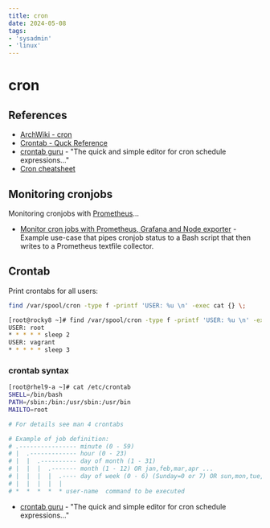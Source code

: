 ```yaml
---
title: cron
date: 2024-05-08
tags:
- 'sysadmin'
- 'linux'
---
```


# cron

## References

* [ArchWiki - cron](https://wiki.archlinux.org/title/cron)
* [Crontab - Quck Reference](https://www.adminschoice.com/crontab-quick-reference)
* [crontab guru](https://crontab.guru/) - "The quick and simple editor for cron schedule expressions..."
* [Cron cheatsheet](https://devhints.io/cron)

## Monitoring cronjobs

Monitoring cronjobs with [Prometheus](202405081011-prometheus.md)...

* [Monitor cron jobs with Prometheus, Grafana and Node exporter](https://janikvonrotz.ch/2020/09/07/monitor-cron-jobs-with-prometheus-grafana-and-node-exporter/) - Example use-case that pipes cronjob status to a Bash script that then writes to a Prometheus textfile collector.

## Crontab

Print crontabs for all users:

```bash
find /var/spool/cron -type f -printf 'USER: %u \n' -exec cat {} \;
```

```bash
[root@rocky8 ~]# find /var/spool/cron -type f -printf 'USER: %u \n' -exec cat {} \;
USER: root 
* * * * * sleep 2
USER: vagrant 
* * * * * sleep 3
```

### crontab syntax

```bash
[root@rhel9-a ~]# cat /etc/crontab
SHELL=/bin/bash
PATH=/sbin:/bin:/usr/sbin:/usr/bin
MAILTO=root

# For details see man 4 crontabs

# Example of job definition:
# .---------------- minute (0 - 59)
# |  .------------- hour (0 - 23)
# |  |  .---------- day of month (1 - 31)
# |  |  |  .------- month (1 - 12) OR jan,feb,mar,apr ...
# |  |  |  |  .---- day of week (0 - 6) (Sunday=0 or 7) OR sun,mon,tue,wed,thu,fri,sat
# |  |  |  |  |
# *  *  *  *  * user-name  command to be executed
```

* [crontab guru](https://crontab.guru/) - "The quick and simple editor for cron schedule expressions..."

